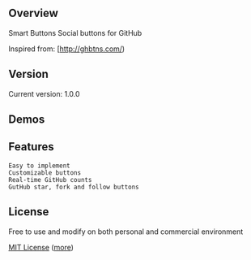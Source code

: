 Overview
--------
Smart Buttons 
Social buttons for GitHub

Inspired from:
[http://ghbtns.com/)

Version
-----
Current version: 1.0.0

Demos
-----

Features
--------
    Easy to implement
    Customizable buttons
    Real-time GitHub counts
    GutHub star, fork and follow buttons

License
-------
Free to use and modify on both personal and commercial environment

[MIT License](https://github.com/techlab/SmartButtons/blob/master/MIT-LICENSE.txt)
([more](http://en.wikipedia.org/wiki/MIT_License))
